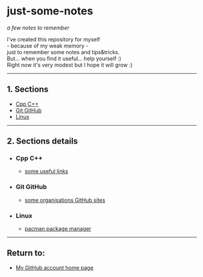 # just-some-notes

_a few notes to remember_

I've created this repository for myself <br>- because of my weak memory - <br>just to remember some notes and tips&tricks.
<br>But... when you find it useful... help yourself :)
<br>Right now it's very modest but I hope it will grow :)

---

## 1. Sections

- [Cpp C++](#cpp)
- [Git GitHub](#git-github)
- [Linux](#linux)

---

## 2. Sections details

- ### <a name="cpp">Cpp C++</a>

  - [some useful links](./Cpp%20C%2B%2B/useful-links.md)

- ### <a name="git-github">Git GitHub</a>

  - [some organisations GitHub sites](./Git%20GitHub/organisations.md)

- ### <a name="linux">Linux</a>

  - [pacman package manager](./linux/pacman.md)

---

## Return to:

- [My GitHub account home page](https://github.com/ktprezes)
